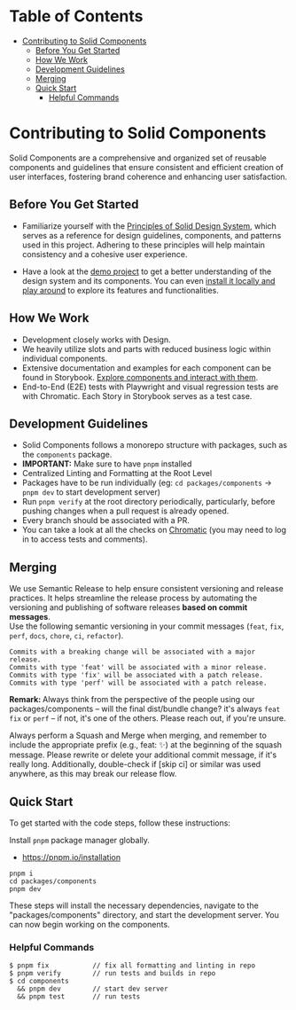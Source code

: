 # Table of Contents
- [Contributing to Solid Components](#contributing-to-solid-components)
  - [Before You Get Started](#before-you-get-started)
  - [How We Work](#how-we-work)
  - [Development Guidelines](#development-guidelines)
  - [Merging](#merging)
  - [Quick Start](#quick-start)
    - [Helpful Commands](#helpful-commands)
   
    
# Contributing to Solid Components

Solid Components are a comprehensive and organized set of reusable components and guidelines that ensure consistent and efficient creation of user interfaces, fostering brand coherence and enhancing user satisfaction.

## Before You Get Started
* Familiarize yourself with the [Principles of Solid Design System](https://solid-design-system.fe.union-investment.de/x.x.x/storybook/), which serves as a reference for design guidelines, components, and patterns used in this project. Adhering to these principles will help maintain consistency and a cohesive user experience.

* Have a look at the [demo project](https://solid-design-system.github.io/solid-design-system-demo/) to get a better understanding of the design system and its components. You can even [install it locally and play around](https://github.com/solid-design-system/solid-design-system-demo) to explore its features and functionalities.


## How We Work
* Development closely works with Design.
* We heavily utilize slots and parts with reduced business logic within individual components.
* Extensive documentation and examples for each component can be found in Storybook. [Explore components and interact with them](https://solid-design-system.fe.union-investment.de/x.x.x/storybook/).
* End-to-End (E2E) tests with Playwright and visual regression tests are with Chromatic. Each Story in Storybook serves as a test case.

## Development Guidelines
*  Solid Components follows a monorepo structure with packages, such as the `components` package.
*  **IMPORTANT:** Make sure to have `pnpm` installed
*  Centralized Linting and Formatting at the Root Level
*  Packages have to be run individually (eg: `cd packages/components` → `pnpm dev` to start development server)
*  Run `pnpm verify` at the root directory periodically, particularly, before pushing changes when a pull request is already opened.
*  Every branch should be associated with a PR.
*  You can take a look at all the checks on [Chromatic](https://www.chromatic.com/) (you may need to log in to access tests and comments).


## Merging

We use Semantic Release to help ensure consistent versioning and release practices. It helps streamline the release process by automating the versioning and publishing of software releases **based on commit messages**. <br/>
Use the following semantic versioning in your commit messages (`feat`, `fix`, `perf`, `docs`, `chore`, `ci`, `refactor`).

```
Commits with a breaking change will be associated with a major release.
Commits with type 'feat' will be associated with a minor release.
Commits with type 'fix' will be associated with a patch release.
Commits with type 'perf' will be associated with a patch release.
```

<b>Remark: </b> Always think from the perspective of the people using our packages/components – will the final dist/bundle change? it's always `feat` `fix` or `perf` – if not, it's one of the others. Please reach out, if you're unsure. <br/>

Always perform a Squash and Merge when merging, and remember to include the appropriate prefix (e.g., feat: ✨) at the beginning of the squash message. Please rewrite or delete your additional commit message, if it's really long. Additionally, double-check if [skip ci] or similar was used anywhere, as this may break our release flow.

## Quick Start

To get started with the code steps, follow these instructions:

Install `pnpm` package manager globally.

- https://pnpm.io/installation

```
pnpm i
cd packages/components
pnpm dev

```

These steps will install the necessary dependencies, navigate to the "packages/components" directory, and start the development server. You can now begin working on the components.

### Helpful Commands
```
$ pnpm fix           // fix all formatting and linting in repo
$ pnpm verify        // run tests and builds in repo
$ cd components
  && pnpm dev        // start dev server
  && pnpm test       // run tests
```
